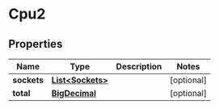 

# Cpu2

## Properties

Name | Type | Description | Notes
------------ | ------------- | ------------- | -------------
**sockets** | [**List&lt;Sockets&gt;**](Sockets.md) |  |  [optional]
**total** | [**BigDecimal**](BigDecimal.md) |  |  [optional]



